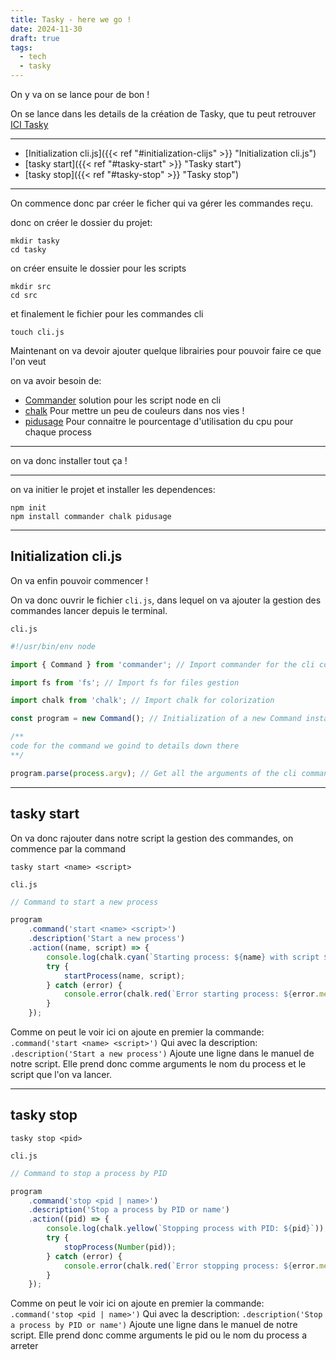 ```yaml
---
title: Tasky - here we go !
date: 2024-11-30
draft: true
tags:
  - tech
  - tasky
---
```


On y va on se lance pour de bon !

On se lance dans les details de la création de Tasky, que tu peut retrouver [ICI Tasky](https://tashikomaaa.github.io/corvusblog/posts/1-.ready-to-create-my-own-pm2-clone) 

---

- [Initialization cli.js]({{< ref "#initialization-clijs" >}} "Initialization cli.js")
-  [tasky start]({{< ref "#tasky-start" >}} "Tasky start")
- [tasky stop]({{< ref "#tasky-stop" >}} "Tasky stop")

---

On commence donc par créer le ficher qui va gérer les commandes reçu.

donc on créer le dossier du projet:

```shell
mkdir tasky
cd tasky
```
on créer ensuite le dossier pour les scripts
```shell
mkdir src
cd src
```

et finalement le fichier pour les commandes cli
```shell
touch cli.js
```

Maintenant on va devoir ajouter quelque librairies pour pouvoir faire ce que l'on veut

on va avoir besoin de:
- [Commander](https://www.npmjs.com/package/commander) solution pour les script node en cli
- [chalk](https://www.npmjs.com/package/chalk) Pour mettre un peu de couleurs dans nos vies !
- [pidusage](https://www.npmjs.com/package/pidusage) Pour connaitre le pourcentage d'utilisation du cpu pour chaque process

---

on va donc installer tout ça !

---

on va initier le projet et installer les dependences:
```shell
npm init
npm install commander chalk pidusage
```

--- 

## Initialization cli.js

On va enfin pouvoir commencer !

On va donc ouvrir le fichier `cli.js`, dans lequel on va ajouter la gestion des commandes lancer depuis le terminal.

`cli.js`
```javascript
#!/usr/bin/env node

import { Command } from 'commander'; // Import commander for the cli command gestion

import fs from 'fs'; // Import fs for files gestion

import chalk from 'chalk'; // Import chalk for colorization

const program = new Command(); // Initialization of a new Command instance

/**
code for the command we goind to details down there
**/ 

program.parse(process.argv); // Get all the arguments of the cli command
```


---
## tasky start
On va donc rajouter dans notre script la gestion des commandes, on commence par la command 

`tasky start <name> <script>`

`cli.js`
```javascript
// Command to start a new process

program
	.command('start <name> <script>')
	.description('Start a new process')
	.action((name, script) => {
		console.log(chalk.cyan(`Starting process: ${name} with script ${script}`));
		try {
			startProcess(name, script);
		} catch (error) {
			console.error(chalk.red(`Error starting process: ${error.message}`));
		}
	});
```

Comme on peut le voir ici on ajoute en premier la commande:
	`.command('start <name> <script>')`
Qui avec la description:
	`.description('Start a new process')` 
Ajoute une ligne dans le manuel de notre script.
Elle prend donc comme arguments le nom du process et le script que l'on va lancer.

---

## tasky stop

`tasky stop <pid>`

`cli.js`
```javascript
// Command to stop a process by PID

program
	.command('stop <pid | name>')
	.description('Stop a process by PID or name')
	.action((pid) => {
		console.log(chalk.yellow(`Stopping process with PID: ${pid}`));
		try {
			stopProcess(Number(pid));
		} catch (error) {
			console.error(chalk.red(`Error stopping process: ${error.message}`));
		}
	});
```

Comme on peut le voir ici on ajoute en premier la commande:
	`.command('stop <pid | name>')`
Qui avec la description:
	`.description('Stop a process by PID or name')` 
Ajoute une ligne dans le manuel de notre script.
Elle prend donc comme arguments le pid ou le nom du process a arreter


